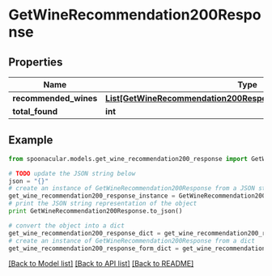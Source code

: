 # GetWineRecommendation200Response



## Properties

Name | Type | Description | Notes
------------ | ------------- | ------------- | -------------
**recommended_wines** | [**List[GetWineRecommendation200ResponseRecommendedWinesInner]**](GetWineRecommendation200ResponseRecommendedWinesInner.md) |  | 
**total_found** | **int** |  | 

## Example

```python
from spoonacular.models.get_wine_recommendation200_response import GetWineRecommendation200Response

# TODO update the JSON string below
json = "{}"
# create an instance of GetWineRecommendation200Response from a JSON string
get_wine_recommendation200_response_instance = GetWineRecommendation200Response.from_json(json)
# print the JSON string representation of the object
print GetWineRecommendation200Response.to_json()

# convert the object into a dict
get_wine_recommendation200_response_dict = get_wine_recommendation200_response_instance.to_dict()
# create an instance of GetWineRecommendation200Response from a dict
get_wine_recommendation200_response_form_dict = get_wine_recommendation200_response.from_dict(get_wine_recommendation200_response_dict)
```
[[Back to Model list]](../README.md#documentation-for-models) [[Back to API list]](../README.md#documentation-for-api-endpoints) [[Back to README]](../README.md)


